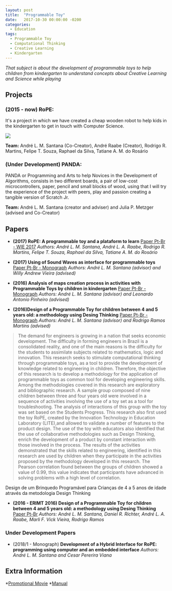 ```yaml
---
layout: post
title:  "Programmable Toy"
date:   2017-10-30 00:00:00 -0200
categories:
  - Education
tags:
  - Programmable Toy
  - Computational Thinking
  - Creative Learning
  - Kindergarten
---
```

*That subject is about the development of programmable toys to help children from kindergarten to understand concepts about Creative Learning and Science while playing*

## Projects

### **(2015 - now) RoPE:** 

It's a project in which we have created a cheap wooden robot to help kids in the kindergarten to get in touch with Computer Science.

![](https://i.imgur.com/ykO5jSC.png)

**Team:** André L. M. Santana (Co-Creator), André Raabe (Creator), Rodrigo R. Martins, Felipe T. Souza, Raphael da Silva, Tatiane A. M. do Rosário 

### **(Under Development) PANDA:** 

PANDA or Programming and Arts to help Novices in the Development of Algorithms, consists in two different boards, a pair of low-cost microcontrollers, paper, pencil and small blocks of wood, using that I will try the experience of the project with peers, play and passion creating a tangible version of Scratch Jr.

**Team:** André L. M. Santana (creator and adviser) and Julia P. Metzger (advised and Co-Creator)

## Papers

* **(2017) RoPE: A programmable toy and a plataform to learn**
[Paper Pt-Br - WIE 2017](http://www.br-ie.org/pub/index.php/wie/article/view/7349/5147)
*Authors: André L. M. Santana, André L. A. Raabe, Rodrigo R. Martins, Felipe T. Souza, Raphael da Silva, Tatiane A. M. do Rosário*

* **(2017) Using of Sound Waves as interface for programmable toys**
[Paper Pt-Br - Monograph](https://drive.google.com/open?id=1MswUNltR5g8hKVTQloTvbSE4PIY1eaLQ)
*Authors: André L. M. Santana (advisor) and Willy Andrew Vieira (advised)*

* **(2016) Analysis of maps creation process in activities with Programmable Toys by children in kindergarten**
[Paper Pt-Br - Monograph](https://drive.google.com/open?id=1v9QnDwZ0BDKC2g2JI3Tb_r59k30pQtIX)
*Authors: André L. M. Santana (advisor) and Leonardo Antonio Pinheiro (advised)*

* **(2016)Design of a Programmable Toy for children between 4 and 5 years old: a methodology using Desing Thinking**
[Paper Pt-Br - Monograph](https://drive.google.com/open?id=1vYOooOSqEHLtFQwVO0byVC4bGYAsMtnG)
*Authors: André L. M. Santana (advisor) and Rodrigo Ramos Martins (advised)*
	
> The demand for engineers is growing in a nation that seeks economic development. The difficulty in forming engineers in Brazil is a consolidated reality, and one of the main reasons is the difficulty for the students to assimilate subjects related to mathematics, logic and innovation. This research seeks to stimulate computational thinking through programmable toys, as a tool to provide the development of knowledge related to engineering in children. Therefore, the objective of this research is to develop a methodology for the application of programmable toys as common tool for developing engineering skills. Among the methodologies covered in this research are exploratory and bibliographic research. A sample group composed of nine children between three and four years old were involved in a sequence of activities involving the use of a toy set as a tool for troubleshooting. The analysis of interactions of this group with the toy was set based on the Students Progress. This research also first used the toy RoPE, created by the Innovation Technology in Education Laboratory (LITE),and allowed to validate a number of features to the product design. The use of the toy with educators also identified that the use of collaborative methodologies such as Design Thinking, enrich the development of a product by constant interaction with those involved in the process. The results of the activities demonstrated that the skills related to engineering, identified in this research are used by children when they participate in the activities proposed by the methodology developed in this research. The Pearson correlation found between the groups of children showed a value of 0.99, this value indicates that participants have advanced in solving problems with a high level of correlation.

Design de um Brinquedo Programável para Crianças de 4 a 5 anos de idade através da metodologia Design Thinking

* **(2016 - ERIMT 2016) Design of a Programmable Toy for children between 4 and 5 years old: a methodology using Desing Thinking**
[Paper Pt-Br](http://anaiserimt.ic.ufmt.br/index.php/erimt/article/view/58)
*Authors: André L. M. Santana, Daniel R. Richter, André L. A. Raabe, Marli F. Vick Vieira, Rodrigo Ramos*

### Under Development Papers

* (2018/1 - Monograph) **Development of a Hybrid Interface for RoPE: programming using computer and an embedded interface** 
*Authors: André L. M. Santana and Cesar Pererira Viana*

## Extra Information

*[Promotional Movie](https://youtu.be/xFxnc6SHL-s)
*[Manual](http://lite.acad.univali.br/wp-content/uploads/2017/09/Manual-Vers%C3%A3o-Beta-0.2.pdf)